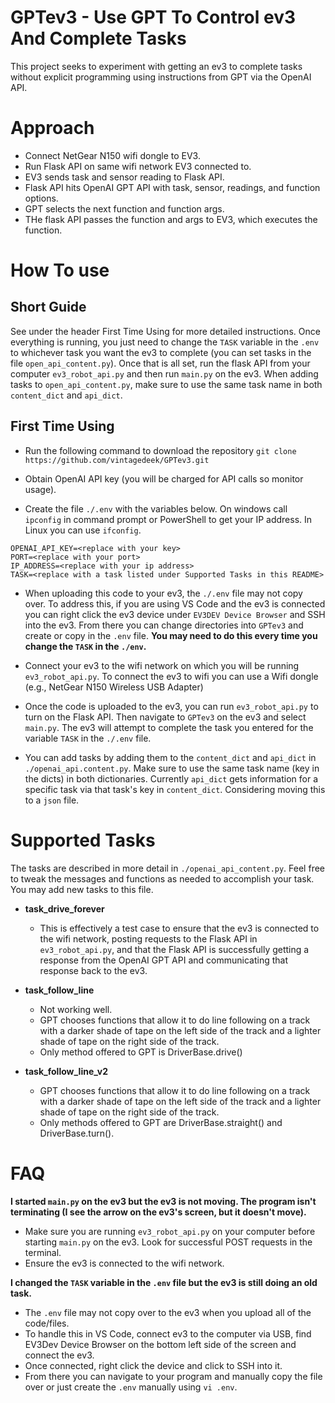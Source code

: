 # GPTev3 - Use GPT To Control ev3 And Complete Tasks
This project seeks to experiment with getting an ev3 to complete tasks without 
explicit programming using instructions from GPT via the OpenAI API. 


# Approach
- Connect NetGear N150 wifi dongle to EV3.
- Run Flask API on same wifi network EV3 connected to.
- EV3 sends task and sensor reading to Flask API.
- Flask API hits OpenAI GPT API with task, sensor, readings, and function options.
- GPT selects the next function and function args.
- THe flask API passes the function and args to EV3, which executes the function.


# How To use

## Short Guide
See under the header First Time Using for more detailed instructions. Once everything is running,
you just need to change the `TASK` variable in the `.env` to whichever task you want the ev3
to complete (you can set tasks in the file `open_api_content.py`). Once that is all set, run
the flask API from your computer `ev3_robot_api.py` and then run `main.py` on the ev3. When adding
tasks to `open_api_content.py`, make sure to use the same task name in both `content_dict` and
`api_dict`. 


## First Time Using
- Run the following command to download the repository `git clone https://github.com/vintagedeek/GPTev3.git`
- Obtain OpenAI API key (you will be charged for API calls so monitor usage).

- Create the file `./.env` with the variables below. On windows call `ipconfig` in command prompt
  or PowerShell to get your IP address. In Linux you can use `ifconfig`.


```
OPENAI_API_KEY=<replace with your key>
PORT=<replace with your port>
IP_ADDRESS=<replace with your ip address>
TASK=<replace with a task listed under Supported Tasks in this README>
```

- When uploading this code to your ev3, the `./.env` file may not copy over. To address this, if you
  are using VS Code and the ev3 is connected you can right click the ev3 device under `EV3DEV Device Browser` and SSH into the ev3. From there you can change directories into `GPTev3` and create or
  copy in the `.env` file. **You may need to do this every time you change the `TASK` in the `./env`.**


- Connect your ev3 to the wifi network on which you will be running `ev3_robot_api.py`. To connect
  the ev3 to wifi you can use a Wifi dongle (e.g., NetGear N150 Wireless USB Adapter)


- Once the code is uploaded to the ev3, you can run `ev3_robot_api.py` to turn on the Flask API.
  Then navigate to `GPTev3` on the ev3 and select `main.py`. The ev3 will attempt to complete the
  task you entered for the variable `TASK` in the `./.env` file. 


- You can add tasks by adding them to the `content_dict` and `api_dict` in `./openai_api.content.py`.
  Make sure to use the same task name (key in the dicts) in both dictionaries. Currently `api_dict`
  gets information for a specific task via that task's key in `content_dict`. Considering moving
  this to a `json` file.


# Supported Tasks
The tasks are described in more detail in `./openai_api_content.py`. Feel free to tweak the messages
and functions as needed to accomplish your task. You may add new tasks to this file.


- **task_drive_forever**
  - This is effectively a test case to ensure that the ev3 is connected to the wifi network,
    posting requests to the Flask API in `ev3_robot_api.py`, and that the Flask API is 
    successfully getting a response from the OpenAI GPT API and communicating that response back
    to the ev3. 


- **task_follow_line**
  - Not working well.
  - GPT chooses functions that allow it to do line following on a track with a darker shade of tape
    on the left side of the track and a lighter shade of tape on the right side of the track.
  - Only method offered to GPT is DriverBase.drive()


- **task_follow_line_v2**
  - GPT chooses functions that allow it to do line following on a track with a darker shade of tape
    on the left side of the track and a lighter shade of tape on the right side of the track.
  - Only methods offered to GPT are DriverBase.straight() and DriverBase.turn().    


# FAQ

**I started `main.py` on the ev3 but the ev3 is not moving. The program isn't terminating (I see the arrow on the ev3's screen, but it doesn't move).**
- Make sure you are running `ev3_robot_api.py` on your computer before starting `main.py` on the ev3. 
Look for successful POST requests in the terminal.
- Ensure the ev3 is connected to the wifi network.


**I changed the `TASK` variable in the `.env` file but the ev3 is still doing an old task.**
- The `.env` file may not copy over to the ev3 when you upload all of the code/files.
- To handle this in VS Code, connect ev3 to the computer via USB, find EV3Dev Device Browser
  on the bottom left side of the screen and connect the ev3.
- Once connected, right click the device and click to SSH into it.
- From there you can navigate to your program and manually copy the file over or just create the 
  `.env` manually using `vi .env`.
